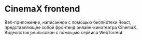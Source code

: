 # CinemaX frontend
Веб-приложение, написанное с помощью библиотеки React, представляющее собой фронтенд онлайн-кинотеатра CinemaX. Видеопоток реализован с помощью сервиса WebTorrent.
